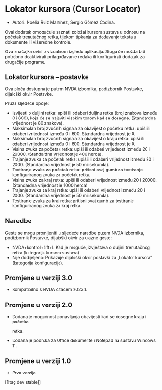 # Lokator kursora (Cursor Locator) #

* Autori: Noelia Ruiz Martínez, Sergio Gómez Codina.

Ovaj dodatak omogućuje saznati položaj kursora sustava u odnosu na početak
trenutačnog retka, tijekom tipkanja za dodavanje teksta u dokumente ili
višeredne kontrole.

Ova značajka ovisi o vizualnom izgledu aplikacija. Stoga će možda biti
potrebno deaktivirati prilagođavanje redaka ili konfigurirati dodatak za
drugačije programe.

## Lokator kursora – postavke ##

Ova ploča dostupna je putem NVDA izbornika, podizbornik Postavke, dijaloški
okvir Postavke.

Pruža sljedeće opcije:

* Izvijesti o duljini retka: upiši ili odaberi duljinu retka (broj znakova
  između 0 i 600), koja će se najaviti visokim tonom kad se
  dosegne. (Standardna vrijednost je 80 znakova).
* Maksimalan broj zvučnih signala za obavijest o početku retka: upiši ili
  odaberi vrijednost između 0 i 600. Standardna vrijednost je 0.
* Maksimalan broj zvučnih signala za obavijest o kraju retka: upiši ili
  odaberi vrijednost između 0 i 600. Standardna vrijednost je 0.
* Visina zvuka za početak retka: upiši ili odaberi vrijednost između 20 i
  20000. (Standardna vrijednost je 400 herca).
* Trajanje zvuka za početak retka: upiši ili odaberi vrijednost između 20 i
  2000. (Standardna vrijednost je 50 milisekunda).
* Testiranje zvuka za početak retka: pritisni ovaj gumb za testiranje
  konfiguriranog zvuka za početak retka.
* Visina zvuka za kraj retka: upiši ili odaberi vrijednost između 20 i
  20000. (Standardna vrijednost je 1000 herca).
* Trajanje zvuka za kraj retka: upiši ili odaberi vrijednost između 20 i
  2000. (Standardna vrijednost je 50 milisekunda).
* Testiranje zvuka za kraj retka: pritisni ovaj gumb za testiranje
  konfiguriranog zvuka za kraj retka.

## Naredbe ##

Geste se mogu promijeniti u sljedeće naredbe putem NVDA izbornika,
podizbornik Postavke, dijaloški okvir za ulazne geste:

* NVDA+kontrol+šift+l: Kad je moguće, izvještava o duljini trenutačnog retka
  (kategorija kursora sustava).
* Nije dodijeljeno: Prikazuje dijaloški okvir postavki za „Lokator kursora”
  (kategorija konfiguracije).

## Promjene u verziji 3.0 ##



* Kompatibilno s NVDA čitačem 2023.1.



## Promjene u verziji 2.0 ##

* Dodana je mogućnost ponavljanja obavijesti kad se dosegne kraja i početka

  retka.
* Dodana je podrška za Office dokumente i Notepad na sustavu Windows 11.


## Promjene u verziji 1.0 ##

* Prva verzija

[[!tag dev stable]]
